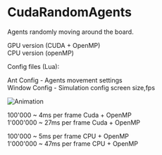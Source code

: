 # CudaRandomAgents

Agents randomly moving around the board.

GPU version (CUDA + OpenMP)     
CPU version (openMP)     

Config files (Lua):  

Ant Config - Agents movement settings    
Window Config - Simulation config screen size,fps    

![Animation](https://github.com/SlawekSt/CudaRandomAgents/blob/main/Animation.gif)

100'000 ~ 4ms per frame Cuda + OpenMP  
1'000'000 ~ 27ms per frame Cuda + OpenMP  

100'000 ~ 5ms per frame CPU + OpenMP  
1'000'000 ~ 47ms per frame CPU + OpenMP  


